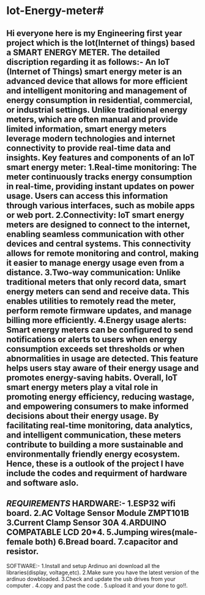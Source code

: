 # Iot-Energy-meter#





Hi everyone here is my Engineering first year project which is the Iot(Internet of things) based a SMART ENERGY METER.
The detailed discription regarding it as follows:-
An IoT (Internet of Things) smart energy meter is an advanced device that allows for more efficient and intelligent monitoring and management of energy consumption in residential, commercial, or industrial settings. Unlike traditional energy meters, which are often manual and provide limited information, smart energy meters leverage modern technologies and internet connectivity to provide real-time data and insights.
Key features and components of an IoT smart energy meter:
1.Real-time monitoring: The meter continuously tracks energy consumption in real-time, providing instant updates on power usage. Users can access this information through various interfaces, such as mobile apps or web port.
2.Connectivity: IoT smart energy meters are designed to connect to the internet, enabling seamless communication with other devices and central systems. This connectivity allows for remote monitoring and control, making it easier to manage energy usage even from a distance.
3.Two-way communication: Unlike traditional meters that only record data, smart energy meters can send and receive data. This enables utilities to remotely read the meter, perform remote firmware updates, and manage billing more efficiently.
4.Energy usage alerts: Smart energy meters can be configured to send notifications or alerts to users when energy consumption exceeds set thresholds or when abnormalities in usage are detected. This feature helps users stay aware of their energy usage and promotes energy-saving habits.
Overall, IoT smart energy meters play a vital role in promoting energy efficiency, reducing wastage, and empowering consumers to make informed decisions about their energy usage. By facilitating real-time monitoring, data analytics, and intelligent communication, these meters contribute to building a more sustainable and environmentally friendly energy ecosystem.
Hence, these is a outlook of the project I have include the codes and requirment of hardware and software aslo.
-----------------------------------------------------------------------------------------------------------------------------------------
*REQUIREMENTS*
HARDWARE:-
1.ESP32 wifi board.
2.AC Voltage Sensor Module ZMPT101B
3.Current Clamp Sensor 30A
4.ARDUINO COMPATABLE LCD 20*4.
5.Jumping wires(male-female both)
6.Bread board.
7.capacitor and resistor.
------------------------------------------------------------------------------------------------------------------------------------------
SOFTWARE:-
1.Install and setup Ardinuo ani download all the libraries(display, voltage,etc).
2.Make sure you have the latest version of the ardinuo dowbloaded.
3.Check and update the usb drives from your computer .
4.copy and past the code .
5.upload it and your done to go!!.
